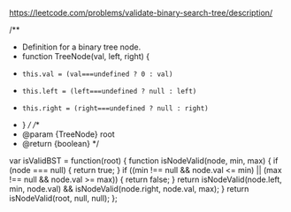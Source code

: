 https://leetcode.com/problems/validate-binary-search-tree/description/


/**
 * Definition for a binary tree node.
 * function TreeNode(val, left, right) {
 *     this.val = (val===undefined ? 0 : val)
 *     this.left = (left===undefined ? null : left)
 *     this.right = (right===undefined ? null : right)
 * }
 */
/**
 * @param {TreeNode} root
 * @return {boolean}
 */

var isValidBST = function(root) {
  function isNodeValid(node, min, max) {
    if (node === null) {
      return true;
    }
    if ((min !== null && node.val <= min) || (max !== null && node.val >= max)) {
      return false;
    }
    return isNodeValid(node.left, min, node.val) && isNodeValid(node.right, node.val, max);
  }
  return isNodeValid(root, null, null);
};
